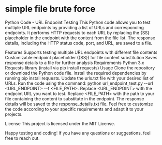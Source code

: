 # simple file brute force
 Python Code - URL Endpoint Testing
This Python code allows you to test multiple URL endpoints by providing a list of URLs and corresponding endpoints. It performs HTTP requests to each URL by replacing the {SS} placeholder in the endpoint with the content from the file list. The response details, including the HTTP status code, port, and URL, are saved to a file.

Features
Supports testing multiple URL endpoints with different file contents
Customizable endpoint placeholder ({SS}) for file content substitution
Saves response details to a file for further analysis
Requirements
Python 3.x
Requests library (install via pip install requests)
Usage
Clone the repository or download the Python code file.
Install the required dependencies by running pip install requests.
Update the urls.txt file with your desired list of URLs.
Run the code using the command: python url_endpoint_test.py --url <URL_ENDPOINT> --f <FILE_PATH>.
Replace <URL_ENDPOINT> with the endpoint URL you want to test.
Replace <FILE_PATH> with the path to your file containing the content to substitute in the endpoint.
The response details will be saved to the response_details.txt file.
Feel free to customize the code according to your specific requirements and adapt it to your projects.

License
This project is licensed under the MIT License.

Happy testing and coding! If you have any questions or suggestions, feel free to reach out.